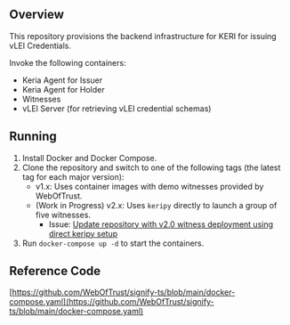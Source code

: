 ## Overview
This repository provisions the backend infrastructure for KERI for issuing vLEI Credentials.

Invoke the following containers:
- Keria Agent for Issuer
- Keria Agent for Holder
- Witnesses
- vLEI Server (for retrieving vLEI credential schemas)

## Running
1. Install Docker and Docker Compose.
2. Clone the repository and switch to one of the following tags (the latest tag for each major version):
   * v1.x: Uses container images with demo witnesses provided by WebOfTrust.
   * (Work in Progress) v2.x: Uses `keripy` directly to launch a group of five witnesses.
       - Issue: [Update repository with v2.0 witness deployment using direct keripy setup](https://github.com/GMO-GlobalSign-Holdings-K-K-CTO-office/keria-witness-vlei_schema/issues/1)
3. Run `docker-compose up -d` to start the containers.

## Reference Code
[https://github.com/WebOfTrust/signify-ts/blob/main/docker-compose.yaml](https://github.com/WebOfTrust/signify-ts/blob/main/docker-compose.yaml)
